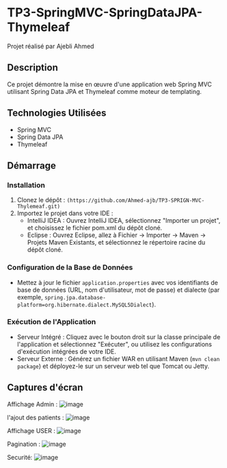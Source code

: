 

# TP3-SpringMVC-SpringDataJPA-Thymeleaf

Projet réalisé par Ajebli Ahmed


## Description

Ce projet démontre la mise en œuvre d'une application web Spring MVC utilisant Spring Data JPA et Thymeleaf comme moteur de templating.

## Technologies Utilisées

- Spring MVC
- Spring Data JPA
- Thymeleaf

## Démarrage

### Installation

1. Clonez le dépôt : `(https://github.com/Ahmed-ajb/TP3-SPRIGN-MVC-Thylemeaf.git)`
2. Importez le projet dans votre IDE :
   - IntelliJ IDEA : Ouvrez IntelliJ IDEA, sélectionnez "Importer un projet", et choisissez le fichier pom.xml du dépôt cloné.
   - Eclipse : Ouvrez Eclipse, allez à Fichier -> Importer -> Maven -> Projets Maven Existants, et sélectionnez le répertoire racine du dépôt cloné.
   
### Configuration de la Base de Données

- Mettez à jour le fichier `application.properties` avec vos identifiants de base de données (URL, nom d'utilisateur, mot de passe) et dialecte (par exemple, `spring.jpa.database-platform=org.hibernate.dialect.MySQL5Dialect`).

### Exécution de l'Application

- Serveur Intégré : Cliquez avec le bouton droit sur la classe principale de l'application et sélectionnez "Exécuter", ou utilisez les configurations d'exécution intégrées de votre IDE.
- Serveur Externe : Générez un fichier WAR en utilisant Maven (`mvn clean package`) et déployez-le sur un serveur web tel que Tomcat ou Jetty.



## Captures d'écran
Affichage Admin : 
![image](https://github.com/Ahmed-ajb/TP3-SPRIGN-MVC-Thylemeaf/assets/78688533/c61135ac-08e5-4442-a336-b2731ee2a926)

l'ajout des patients : 
![image](https://github.com/Ahmed-ajb/TP3-SPRIGN-MVC-Thylemeaf/assets/78688533/0feb9b9c-bd04-4fd4-af79-4610029a21fa)

Affichage USER : 
![image](https://github.com/Ahmed-ajb/TP3-SPRIGN-MVC-Thylemeaf/assets/78688533/f7ca65ae-1e94-496b-9afb-d257de900fc8)

Pagination : 
![image](https://github.com/Ahmed-ajb/TP3-SPRIGN-MVC-Thylemeaf/assets/78688533/9fdcdfac-bf33-4760-92cc-ea1bc1ba3304)


Securité: 
![image](https://github.com/Ahmed-ajb/TP3-SPRIGN-MVC-Thylemeaf/assets/78688533/f599925c-73f3-4d1d-9e88-431869cff36b)



